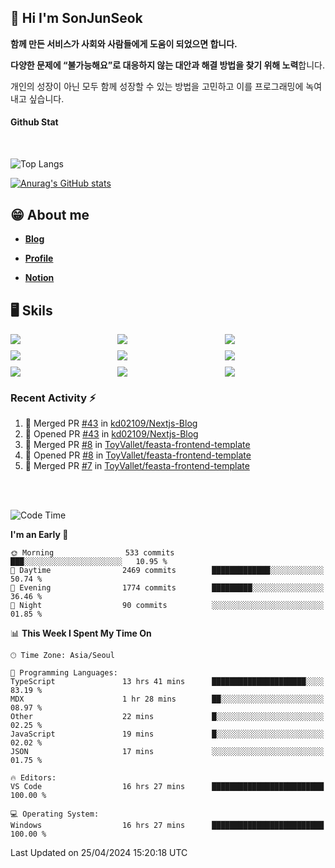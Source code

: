 ## 👋 Hi I'm SonJunSeok

**함께 만든 서비스가 사회와 사람들에게 도움이 되었으면 합니다.** 

**다양한 문제에 “불가능해요”로 대응하지 않는 대안과 해결 방법을 찾기 위해 노력**합니다. 

개인의 성장이 아닌 모두 함께 성장할 수 있는 방법을 고민하고 이를 프로그래밍에 녹여내고 싶습니다.

#### Github Stat
<div style="margin-top:50px;">

![Top Langs](https://github-readme-stats.vercel.app/api/top-langs/?username=kd02109&layout=compact&bg_color=dbf4ff&title_color=67adcc&text_color=67adcc&hide_border=true&show_icons=true&icon_color=67adcc&rank_icon=github&count_private=true&card_width=400px&card_height=300px)

[![Anurag's GitHub stats](https://github-readme-stats.vercel.app/api?username=kd02109&bg_color=dbf4ff&title_color=67adcc&text_color=67adcc&hide_border=true&show_icons=true&icon_color=67adcc&rank_icon=github&count_private=true&card_width=250px)](https://github.com/anuraghazra/github-readme-stats)


</div>



## 😁 About me
-  <a href="https://sonblog.vercel.app/" target="_blank"><strong>Blog</strong></a>

-  <a href="https://nostalgic-marquis-7af.notion.site/Frontend-Engineer-ec9b6e38c7824e7fb7f6fca4fc8564a5?pvs=74" target="_blank"><strong>Profile</strong></a>

-  <a href="https://nostalgic-marquis-7af.notion.site/Front-End-f0f3b7fcec3045c482c1cd33dfcf2abc?pvs=74" target="_blank"><strong>Notion</strong></a>

## 🖥️ Skils


<div style="display:grid; grid-template-rows:repeat(3, 1fr); grid-template-columns:repeat(3, 1fr); gap:10px">
  <img src="https://img.shields.io/badge/javascript-F7DF1E?style=flat-square&logo=javascript&logoColor=black"> 
  <img src="https://img.shields.io/badge/typescript-3178C6?style=flat-square&logo=typescript&logoColor=white"/>
  <img src="https://img.shields.io/badge/react-61DAFB?style=flat-square&logo=react&logoColor=black"/>
  <img src="https://img.shields.io/badge/redux-764ABC?style=flat-square&logo=redux&logoColor=white"/>
  <img src="https://img.shields.io/badge/styledcomponents-DB7093?style=flat-square&logo=styledcomponents&logoColor=white"/>
  <img src="https://img.shields.io/badge/tailwindcss-06B6D4?style=flat-square&logo=tailwindcss&logoColor=white"/>
  <img src="https://img.shields.io/badge/reactquery-FF4154?style=flat-square&logo=reactquery&logoColor=white"/>
  <img src="https://img.shields.io/badge/Next.js-B4B4DC?style=flat&logo=Next.js&logoColor=black"/>
  <img src="https://img.shields.io/badge/reactrouter-CA4245?style=flat-square&logo=reactrouter&logoColor=white"/>
</div>

### Recent Activity :zap:
<!--START_SECTION:activity-->
1. 🎉 Merged PR [#43](https://github.com/kd02109/Nextjs-Blog/pull/43) in [kd02109/Nextjs-Blog](https://github.com/kd02109/Nextjs-Blog)
2. 💪 Opened PR [#43](https://github.com/kd02109/Nextjs-Blog/pull/43) in [kd02109/Nextjs-Blog](https://github.com/kd02109/Nextjs-Blog)
3. 🎉 Merged PR [#8](https://github.com/ToyVallet/feasta-frontend-template/pull/8) in [ToyVallet/feasta-frontend-template](https://github.com/ToyVallet/feasta-frontend-template)
4. 💪 Opened PR [#8](https://github.com/ToyVallet/feasta-frontend-template/pull/8) in [ToyVallet/feasta-frontend-template](https://github.com/ToyVallet/feasta-frontend-template)
5. 🎉 Merged PR [#7](https://github.com/ToyVallet/feasta-frontend-template/pull/7) in [ToyVallet/feasta-frontend-template](https://github.com/ToyVallet/feasta-frontend-template)
<!--END_SECTION:activity-->

<br/>
<br/>

<!--START_SECTION:waka-->
![Code Time](http://img.shields.io/badge/Code%20Time-1%2C635%20hrs%2042%20mins-blue)

**I'm an Early 🐤** 

```text
🌞 Morning                533 commits         ███░░░░░░░░░░░░░░░░░░░░░░   10.95 % 
🌆 Daytime                2469 commits        █████████████░░░░░░░░░░░░   50.74 % 
🌃 Evening                1774 commits        █████████░░░░░░░░░░░░░░░░   36.46 % 
🌙 Night                  90 commits          ░░░░░░░░░░░░░░░░░░░░░░░░░   01.85 % 
```


📊 **This Week I Spent My Time On** 

```text
🕑︎ Time Zone: Asia/Seoul

💬 Programming Languages: 
TypeScript               13 hrs 41 mins      █████████████████████░░░░   83.19 % 
MDX                      1 hr 28 mins        ██░░░░░░░░░░░░░░░░░░░░░░░   08.97 % 
Other                    22 mins             █░░░░░░░░░░░░░░░░░░░░░░░░   02.25 % 
JavaScript               19 mins             █░░░░░░░░░░░░░░░░░░░░░░░░   02.02 % 
JSON                     17 mins             ░░░░░░░░░░░░░░░░░░░░░░░░░   01.75 % 

🔥 Editors: 
VS Code                  16 hrs 27 mins      █████████████████████████   100.00 % 

💻 Operating System: 
Windows                  16 hrs 27 mins      █████████████████████████   100.00 % 
```


 Last Updated on 25/04/2024 15:20:18 UTC
<!--END_SECTION:waka-->
